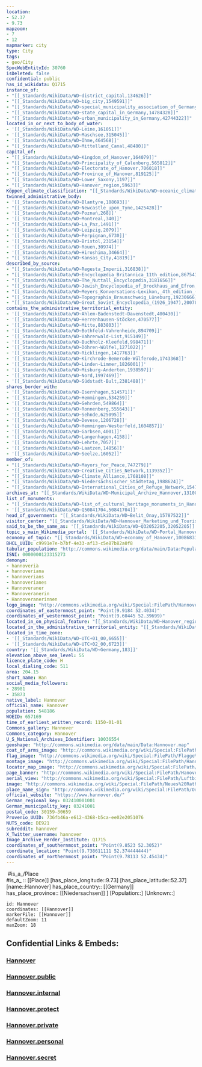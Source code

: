 ```yaml
---
location:
- 52.37
- 9.73
mapzoom:
- 7
- 12
mapmarker: city
type: City
tags:
- geo/City
SpocWebEntityId: 30760
isDeleted: false
confidential: public
has_id_wikidata: Q1715
instance_of:
- "[[_Standards/WikiData/WD~district_capital,134626]]"
- "[[_Standards/WikiData/WD~big_city,1549591]]"
- "[[_Standards/WikiData/WD~special_municipality_association_of_Germany,1780389]]"
- "[[_Standards/WikiData/WD~state_capital_in_Germany,14784328]]"
- "[[_Standards/WikiData/WD~urban_municipality_in_Germany,42744322]]"
located_in_or_next_to_body_of_water:
- '[[_Standards/WikiData/WD~Leine,161051]]'
- '[[_Standards/WikiData/WD~Maschsee,315045]]'
- '[[_Standards/WikiData/WD~Ihme,464568]]'
- "[[_Standards/WikiData/WD~Mittelland_Canal,48480]]"
capital_of:
- "[[_Standards/WikiData/WD~Kingdom_of_Hanover,164079]]"
- "[[_Standards/WikiData/WD~Principality_of_Calenberg,565812]]"
- "[[_Standards/WikiData/WD~Electorate_of_Hanover,706018]]"
- "[[_Standards/WikiData/WD~Province_of_Hanover,819125]]"
- "[[_Standards/WikiData/WD~Lower_Saxony,1197]]"
- "[[_Standards/WikiData/WD~Hanover_region,5963]]"
Köppen_climate_classification: "[[_Standards/WikiData/WD~oceanic_climate,182090]]"
twinned_administrative_body:
- '[[_Standards/WikiData/WD~Blantyre,188693]]'
- "[[_Standards/WikiData/WD~Newcastle_upon_Tyne,1425428]]"
- '[[_Standards/WikiData/WD~Poznań,268]]'
- '[[_Standards/WikiData/WD~Montreal,340]]'
- "[[_Standards/WikiData/WD~La_Paz,1491]]"
- '[[_Standards/WikiData/WD~Leipzig,2079]]'
- '[[_Standards/WikiData/WD~Perpignan,6730]]'
- '[[_Standards/WikiData/WD~Bristol,23154]]'
- '[[_Standards/WikiData/WD~Rouen,30974]]'
- '[[_Standards/WikiData/WD~Hiroshima,34664]]'
- "[[_Standards/WikiData/WD~Kansas_City,41819]]"
described_by_source:
- "[[_Standards/WikiData/WD~Regesta_Imperii,316838]]"
- "[[_Standards/WikiData/WD~Encyclopædia_Britannica_11th_edition,867541]]"
- "[[_Standards/WikiData/WD~The_Nuttall_Encyclopædia,3181656]]"
- "[[_Standards/WikiData/WD~Jewish_Encyclopedia_of_Brockhaus_and_Efron,4173137]]"
- "[[_Standards/WikiData/WD~Meyers_Konversations-Lexikon,_4th_edition_(1885_1890),19219752]]"
- "[[_Standards/WikiData/WD~Topographia_Braunschweig_Lüneburg,19230666]]"
- "[[_Standards/WikiData/WD~Great_Soviet_Encyclopedia_(1926_1947),20078554]]"
contains_the_administrative_territorial_entity:
- '[[_Standards/WikiData/WD~Ahlem-Badenstedt-Davenstedt,400430]]'
- '[[_Standards/WikiData/WD~Herrenhausen-Stöcken,470577]]'
- '[[_Standards/WikiData/WD~Mitte,883803]]'
- '[[_Standards/WikiData/WD~Bothfeld-Vahrenheide,894709]]'
- '[[_Standards/WikiData/WD~Vahrenwald-List,915149]]'
- '[[_Standards/WikiData/WD~Buchholz-Kleefeld,998471]]'
- '[[_Standards/WikiData/WD~Döhren-Wülfel,1271022]]'
- '[[_Standards/WikiData/WD~Ricklingen,1417763]]'
- '[[_Standards/WikiData/WD~Kirchrode-Bemerode-Wülferode,1743368]]'
- '[[_Standards/WikiData/WD~Linden-Limmer,1826001]]'
- '[[_Standards/WikiData/WD~Misburg-Anderten,1938597]]'
- '[[_Standards/WikiData/WD~Nord,1997469]]'
- '[[_Standards/WikiData/WD~Südstadt-Bult,2381488]]'
shares_border_with:
- '[[_Standards/WikiData/WD~Isernhagen,514571]]'
- '[[_Standards/WikiData/WD~Hemmingen,534259]]'
- '[[_Standards/WikiData/WD~Gehrden,549864]]'
- '[[_Standards/WikiData/WD~Ronnenberg,555643]]'
- '[[_Standards/WikiData/WD~Sehnde,625095]]'
- '[[_Standards/WikiData/WD~Devese,1206728]]'
- '[[_Standards/WikiData/WD~Hemmingen-Westerfeld,1604857]]'
- '[[_Standards/WikiData/WD~Garbsen,4001]]'
- '[[_Standards/WikiData/WD~Langenhagen,4158]]'
- '[[_Standards/WikiData/WD~Lehrte,7057]]'
- '[[_Standards/WikiData/WD~Laatzen,14856]]'
- '[[_Standards/WikiData/WD~Seelze,16052]]'
member_of:
- "[[_Standards/WikiData/WD~Mayors_for_Peace,747279]]"
- "[[_Standards/WikiData/WD~Creative_Cities_Network,1139352]]"
- "[[_Standards/WikiData/WD~Climate_Alliance,1768108]]"
- "[[_Standards/WikiData/WD~Niedersächsischer_Städtetag,1988624]]"
- "[[_Standards/WikiData/WD~International_Cities_of_Refuge_Network,15477956]]"
archives_at: "[[_Standards/WikiData/WD~Municipal_Archive_Hannover,1310039]]"
list_of_monuments:
- "[[_Standards/WikiData/WD~list_of_cultural_heritage_monuments_in_Hanover,1556926]]"
- '[[_Standards/WikiData/WD~Q50841704,50841704]]'
head_of_government: "[[_Standards/WikiData/WD~Belit_Onay,15787522]]"
visitor_center: "[[_Standards/WikiData/WD~Hannover_Marketing_und_Tourismus,27979581]]"
said_to_be_the_same_as: '[[_Standards/WikiData/WD~Q32052205,32052205]]'
topic_s_main_Wikimedia_portal: '[[_Standards/WikiData/WD~Portal_Hannover,70488594]]'
economy_of_topic: "[[_Standards/WikiData/WD~economy_of_Hanover,100868317]]"
BHCL_UUID: c9991e7e-b7bf-4e33-af13-c5e87b82a0f8
tabular_population: "http://commons.wikimedia.org/data/main/Data:Population+of+Hannover,+Germany.tab"
ISNI: 0000000123315273
demonym:
- hannoverià
- hannoveriana
- hannoverians
- hannoverianes
- Hannoveraner
- Hannoveranerin
- Hannoveranerinnen
logo_image: "http://commons.wikimedia.org/wiki/Special:FilePath/Hannover%20logo%20%282024%29.svg"
coordinates_of_easternmost_point: "Point(9.9184 52.4034)"
coordinates_of_westernmost_point: "Point(9.60445 52.39699)"
located_in_on_physical_feature: "[[_Standards/WikiData/WD~Hanover_region,5963]]"
located_in_the_administrative_territorial_entity: "[[_Standards/WikiData/WD~Hanover_region,5963]]"
located_in_time_zone:
- '[[_Standards/WikiData/WD~UTC+01_00,6655]]'
- '[[_Standards/WikiData/WD~UTC+02_00,6723]]'
country: '[[_Standards/WikiData/WD~Germany,183]]'
elevation_above_sea_level: 55
licence_plate_code: H
local_dialing_code: 511
area: 204.15
short_name: Han
social_media_followers:
- 28981
- 35873
native_label: Hannover
official_name: Hannover
population: 548186
WOEID: 657169
time_of_earliest_written_record: 1150-01-01
Commons_gallery: Hannover
Commons_category: Hannover
U_S_National_Archives_Identifier: 10036554
geoshape: "http://commons.wikimedia.org/data/main/Data:Hannover.map"
coat_of_arms_image: "http://commons.wikimedia.org/wiki/Special:FilePath/Coat%20of%20arms%20of%20Hannover.svg"
flag_image: "http://commons.wikimedia.org/wiki/Special:FilePath/Flagge%20Hannover.svg"
montage_image: "http://commons.wikimedia.org/wiki/Special:FilePath/Hannover%20collage.png"
locator_map_image: "http://commons.wikimedia.org/wiki/Special:FilePath/Hannover%20in%20H.svg"
page_banner: "http://commons.wikimedia.org/wiki/Special:FilePath/Hanover%20banner%201.jpg"
aerial_view: "http://commons.wikimedia.org/wiki/Special:FilePath/Luftbild%20Hannover%20Rathaus.JPG"
image: "http://commons.wikimedia.org/wiki/Special:FilePath/Neues%20Rathaus%20Hannover%202013.jpg"
place_name_sign: "http://commons.wikimedia.org/wiki/Special:FilePath/Ortstafel%20Landeshauptstadt%20Hannover%20Stadtteil%20Brinker%20Hafen.jpg"
official_website: "https://www.hannover.de/"
German_regional_key: 032410001001
German_municipality_key: 03241001
postal_code: 30159–30659
Provenio_UUID: 736fb46a-e612-4368-b5ca-ee02e2051076
NUTS_code: DE921
subreddit: hannover
X_Twitter_username: hannover
Image_Archive_Herder_Institute: Q1715
coordinates_of_southernmost_point: "Point(9.8523 52.3052)"
coordinate_location: "Point(9.738611111 52.374444444)"
coordinates_of_northernmost_point: "Point(9.78113 52.45434)"
---
```


﻿
 #is_a_/Place  
#is_a_ :: [[Place]] 
[has_place_longitude::9.73] 
[has_place_latitude::52.37] 
[name::Hannover] 
has_place_country:: [[Germany]]  
has_place_province:: [[Niedersachsen]] ] 
[Population::] 
[Unknown::] 


```leaflet
id: Hannover
coordinates: [[Hannover]] 
markerFile: [[Hannover]] 
defaultZoom: 11 
maxZoom: 18
```


## Confidential Links & Embeds: 

### [Hannover](/_Standards/Earth/Continent/Europe/Europe~Central/Germany/Germany~West/Niedersachsen/counties~Niedersachsen/Region_Hannover/cities~Region_Hannover/Hannover/boroughs~Hannover/Hannover.md) 

### [Hannover.public](/_public/Earth/Continent/Europe/Europe~Central/Germany/Germany~West/Niedersachsen/counties~Niedersachsen/Region_Hannover/cities~Region_Hannover/Hannover/boroughs~Hannover/Hannover.public.md) 

### [Hannover.internal](/_internal/Earth/Continent/Europe/Europe~Central/Germany/Germany~West/Niedersachsen/counties~Niedersachsen/Region_Hannover/cities~Region_Hannover/Hannover/boroughs~Hannover/Hannover.internal.md) 

### [Hannover.protect](/_protect/Earth/Continent/Europe/Europe~Central/Germany/Germany~West/Niedersachsen/counties~Niedersachsen/Region_Hannover/cities~Region_Hannover/Hannover/boroughs~Hannover/Hannover.protect.md) 

### [Hannover.private](/_private/Earth/Continent/Europe/Europe~Central/Germany/Germany~West/Niedersachsen/counties~Niedersachsen/Region_Hannover/cities~Region_Hannover/Hannover/boroughs~Hannover/Hannover.private.md) 

### [Hannover.personal](/_personal/Earth/Continent/Europe/Europe~Central/Germany/Germany~West/Niedersachsen/counties~Niedersachsen/Region_Hannover/cities~Region_Hannover/Hannover/boroughs~Hannover/Hannover.personal.md) 

### [Hannover.secret](/_secret/Earth/Continent/Europe/Europe~Central/Germany/Germany~West/Niedersachsen/counties~Niedersachsen/Region_Hannover/cities~Region_Hannover/Hannover/boroughs~Hannover/Hannover.secret.md)

